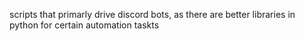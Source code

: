 scripts that primarly drive discord bots, as there are better libraries in python for certain automation taskts
